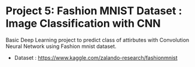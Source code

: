 # Project 5: Fashion MNIST Dataset : Image Classification with CNN

Basic Deep Learning project to predict class of attirbutes with Convolution Neural Network using Fashion mnist dataset.

- Dataset : https://www.kaggle.com/zalando-research/fashionmnist
